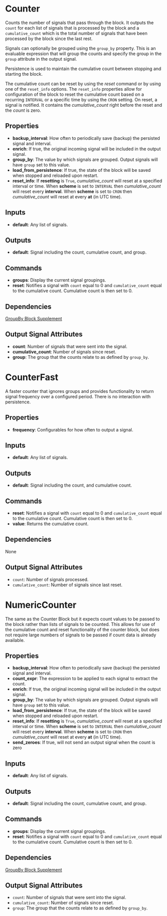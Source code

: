 Counter
=======
Counts the number of signals that pass through the block. It outputs the `count` for each list of signals that is processed by the block and a `cumulative_count` which is the total number of signals that have been processed by the block since the last rest.

Signals can optionally be grouped using the `group_by` property. This is an evaluable expression that will group the counts and specify the group in the `group` attribute in the output signal.

Persistence is used to maintain the cumulative count between stopping and starting the block.

The cumulative count can be reset by using the *reset* command or by using one of the `reset_info` options. The `reset_info` properties allow for configuration of the block to reset the cumulative count based on a recurring `INTERVAL` or a specific time by using the `CRON` setting. On reset, a signal is notified. It contains the *cumulative_count* right before the reset and the *count* is zero.

Properties
----------
- **backup_interval**: How often to periodically save (backup) the persisted signal and interval.
- **enrich**: If true, the original incoming signal will be included in the output signal.
- **group_by**: The value by which signals are grouped. Output signals will have `group` set to this value.
- **load_from_persistence**: If true, the state of the block will be saved when stopped and reloaded upon restart.
- **reset_info**: If **resetting** is `True`, *cumulative_count* will reset at a specified interval or time. When **scheme** is set to `INTERVAL` then *cumulative_count* will reset every **interval**. When **scheme** is set to `CRON` then *cumulative_count* will reset at every **at** (in UTC time).

Inputs
------
- **default**: Any list of signals.

Outputs
-------
- **default**: Signal including the count, cumulative count, and group.

Commands
--------
- **groups**: Display the current signal groupings.
- **reset**: Notifies a signal with `count` equal to 0 and `cumulative_count` equal to the cumulative count. Cumulative count is then set to 0.

Dependencies
------------
[GroupBy Block Supplement](https://github.com/nio-blocks/block_supplements/tree/master/group_by)

Output Signal Attributes
------------------------
-   **count**: Number of signals that were sent into the signal.
-   **cumulative_count**: Number of signals since reset.
-   **group**: The group that the counts relate to as defined by `group_by`.


CounterFast
===========
A faster counter that ignores groups and provides functionality to return signal frequency over a configured period. There is no interaction with persistence.

Properties
----------
- **frequency**: Configurables for how often to output a signal.

Inputs
------
- **default**: Any list of signals.

Outputs
-------
- **default**: Signal including the count, and cumulative count.

Commands
--------
- **reset**: Notifies a signal with `count` equal to 0 and `cumulative_count` equal to the cumulative count. Cumulative count is then set to 0.
- **value**: Returns the cumulative count.

Dependencies
------------
None

Output Signal Attributes
------------------------
-   `count`: Number of signals processed.
-   `cumulative_count`: Number of signals since last reset.


NumericCounter
==============
The same as the Counter Block but it expects count values to be passed to the block rather than lists of signals to be counted.  This allows for use of the cumulative count and reset functionality of the counter block, but does not require large numbers of signals to be passed if count data is already available.

Properties
----------
- **backup_interval**: How often to periodically save (backup) the persisted signal and interval.
- **count_expr**: The expression to be applied to each signal to extract the count.
- **enrich**: If true, the original incoming signal will be included in the output signal.
- **group_by**: The value by which signals are grouped. Output signals will have `group` set to this value.
- **load_from_persistence**: If true, the state of the block will be saved when stopped and reloaded upon restart.
- **reset_info**: If **resetting** is `True`, *cumulative_count* will reset at a specified interval or time. When **scheme** is set to `INTERVAL` then *cumulative_count* will reset every **interval**. When **scheme** is set to `CRON` then *cumulative_count* will reset at every **at** (in UTC time).
- **send_zeroes**: If true, will not send an output signal when the count is zero

Inputs
------
- **default**: Any list of signals.

Outputs
-------
- **default**: Signal including the count, cumulative count, and group.

Commands
--------
- **groups**: Display the current signal groupings.
- **reset**: Notifies a signal with `count` equal to 0 and `cumulative_count` equal to the cumulative count. Cumulative count is then set to 0.

Dependencies
------------
[GroupBy Block Supplement](https://github.com/nio-blocks/block_supplements/tree/master/group_by)

Output Signal Attributes
------------------------
-   `count`: Number of signals that were sent into the signal.
-   `cumulative_count`: Number of signals since reset.
-   `group`: The group that the counts relate to as defined by `group_by`.

